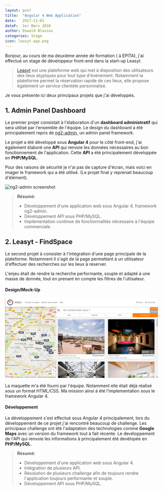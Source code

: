 ```yaml
---
layout: post
title:  "Angular 4 Web Application"
date:   2017-11-01
dateF:  1er Mars 2018
author: Oswald Blassou
categories: Stage
icon: leasyt-app.png
---
```



Bonjour, au cours de ma deuxième année de formation ( à EPITA), j'ai effectué un stage de développeur front-end dans la start-up Leasyt.

> [Leasyt](https://www.leasyt.com/index.html) est une plateforme web qui met à disposition des utilisateurs des lieux atypiques pour tout type d'évènement. Notamment la plateforme permet la réservation rapide de ces lieux, elle propose également un service clientèle personnalisé.

Je vous présente ici deux principaux projets que j'ai développés.

1\. Admin Panel Dashboard
-------------
Le premier projet consistait à l'élaboration d'un **dashboard administratif** qui sera utilisé par l'ensemble de l'équipe.
 Le design du dashboard a été principalement repris de [ng2-admin](http://akveo.com/ng2-admin/#/pages/dashboard), un admin panel framework.

Le projet a été développé sous **Angular 4** pour le côté front-end, j'ai également élaboré une **API** qui renvoie les données  nécessaires au bon fonctionnement de l'application. Cette **API** a été principalement développée en **PHP/MySQL**.

Pour des raisons de sécurité je n'ai pas de capture d'écran, mais voici en imager le framework qui a été utilisé. (Le projet final y reprenait beaucoup d'élément).

 ![ng2-admin screenshot](https://camo.githubusercontent.com/2dc499a9333ca5534cba0593956e68d43c7f3f92/687474703a2f2f692e696d6775722e636f6d2f514b39417a486a2e6a7067)

> **Résumé:**
>
> - Développement d'une application web sous Angular 4, framework ng2-admin.
> - Développement API sous PHP/MySQL.
> - Implémentation continue de fonctionnalités nécessaire à l'équipe commerciale.


2\. Leasyt - FindSpace
------------------------------

Le second projet à consister à l'intégration d'une page principale de la plateforme.
Notamment il s'agit de la page permettant à un utilisateur d'effectuer des recherches sur les lieux à reserver.

L'enjeu était de rendre la recherche performante, souple et adapté à une masse de donnée, tout en prenant en compte les filtres de l'utlisateur.



#### <i class="fa fa-lightbulb-o"></i>  **Design/Mock-Up**

![ng2-admin screenshot](/assets/image/leasyt-app.png)


La maquette m'a été fourni par l'équipe. Notamment elle était déjà réalisé sous un format HTML/CSS. Ma mission ainsi à été l'implementation sous le framework Angular 4.

#### <i class="fa fa-terminal"></i>  **Développement**

Le développement s'est effectué sous Angular 4 principalement, lors du développement de ce projet j'ai rencontré beaucoup de challenge.
Les principaux challenge ont été l'adaptation des technologies comme **Google Maps** avec un version du framework tout à fait récente.
Le devéloppement de l'API qui renvoie les informations à principalement été devélopée en **PHP/MySQL**.

> **Résumé:**
> - Développement d'une application web sous Angular 4.
> - Intégration de plusieurs API.
> - Résolution de plusieurs challenge afin de toujours rendre l'application toujours performante et souple.
> - Développement API sous PHP/MySQL.
